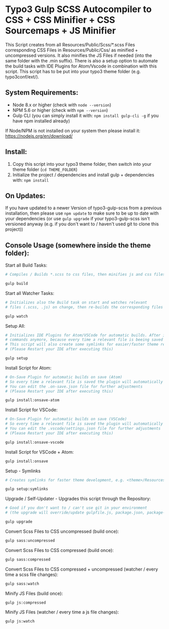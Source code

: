 # Typo3 Gulp SCSS Autocompiler to CSS + CSS Minifier + CSS Sourcemaps + JS Minifier

This Script creates from all Resources/Public/Scss/\*.scss Files corresponding CSS Files in Resources/Public/Css/ as minified + uncompressed versions. It also minifies the JS Files if needed (into the same folder with the .min suffix). There is also a setup option to automate the build tasks with IDE Plugins for Atom/Vscode in combination with this script. This script has to be put into your typo3 theme folder (e.g. typo3conf/ext/<yourTheme>).

## System Requirements:

- Node 8.x or higher (check with `node --version`)
- NPM 5.6 or higher (check with `npm --version`)
- Gulp CLI (you can simply install it with: `npm install gulp-cli -g` if you have npm installed already)

If Node/NPM is not installed on your system then please install it: https://nodejs.org/en/download/

## Install:

1. Copy this script into your typo3 theme folder, then switch into your theme folder (`cd THEME_FOLDER`)
2. Initialize the project / dependencies and install gulp + dependencies with: `npm install`

## On Updates:

If you have updated to a newer Version of typo3-gulp-scss from a previous installation, then please use `npm update` to make sure to be up to date with your dependencies (or use `gulp upgrade` if your typo3-gulp-scss isn't versioned anyway (e.g. if you don't want to / haven't used git to clone this project))

## Console Usage (somewhere inside the theme folder):

Start all Build Tasks:

```bash
# Compiles / Builds *.scss to css files, then minifies js and css files and creates css source maps

gulp build
```

Start all Watcher Tasks:

```bash
# Initializes also the Build task on start and watches relevant
# files (.scss, .js) on change, then re-builds the corresponding files

gulp watch
```

Setup All:

```bash
# Initializes IDE Plugins for Atom/VSCode for automatic builds. After installing it, you won't need those console build/watch
# commands anymore, because every time a relevant file is beeing saved by Atom/VSCode the code will get build automatically
# This script will also create some symlinks for easier/faster theme resources handling (see the command gulp setup:symlinks)
# (Please Restart your IDE after executing this)

gulp setup
```

Install Script for Atom:

```bash
# On-Save Plugin for automatic builds on save (Atom)
# So every time a relevant file is saved the plugin will automatically execute the build command
# You can edit the .on-save.json file for further adjustments
# (Please Restart your IDE after executing this)

gulp install:onsave-atom
```

Install Script for VSCode:

```bash
# On-Save Plugin for automatic builds on save (VSCode)
# So every time a relevant file is saved the plugin will automatically execute the build command
# You can edit the .vscode/settings.json file for further adjustments
# (Please Restart your IDE after executing this)

gulp install:onsave-vscode
```

Install Script for VSCode + Atom:

```bash
gulp install:onsave
```

Setup - Symlinks

```bash
# Creates symlinks for faster theme development, e.g. <theme>/Resources/Images to fileadmin/<theme>/themeResources

gulp setup:symlinks
```

Upgrade / Self-Updater - Upgrades this script through the Repository:

```bash
# Good if you don't want to / can't use git in your environment
# (the upgrade will override/update gulpfile.js, package.json, package-lock.json and will start npm update)

gulp upgrade
```

Convert Scss Files to CSS uncompressed (build once):

```bash
gulp sass:uncompressed
```

Convert Scss Files to CSS compressed (build once):

```bash
gulp sass:compressed
```

Convert Scss Files to CSS compressed + uncompressed (watcher / every time a scss file changes):

```bash
gulp sass:watch
```

Minify JS Files (build once):

```bash
gulp js:compressed
```

Minify JS Files (watcher / every time a js file changes):

```bash
gulp js:watch
```
